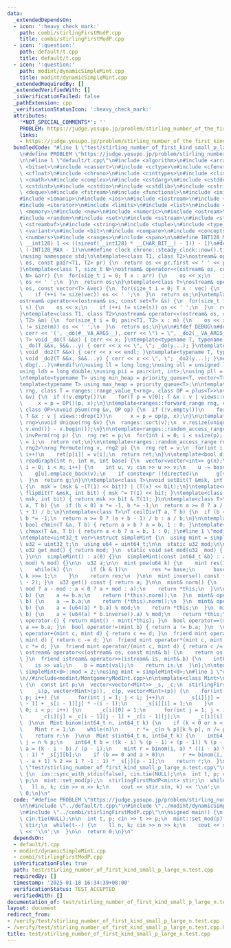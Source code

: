 ```yaml
---
data:
  _extendedDependsOn:
  - icon: ':heavy_check_mark:'
    path: combi/stirlingFirstModP.cpp
    title: combi/stirlingFirstModP.cpp
  - icon: ':question:'
    path: default/t.cpp
    title: default/t.cpp
  - icon: ':question:'
    path: modint/dynamicSimpleMint.cpp
    title: modint/dynamicSimpleMint.cpp
  _extendedRequiredBy: []
  _extendedVerifiedWith: []
  _isVerificationFailed: false
  _pathExtension: cpp
  _verificationStatusIcon: ':heavy_check_mark:'
  attributes:
    '*NOT_SPECIAL_COMMENTS*': ''
    PROBLEM: https://judge.yosupo.jp/problem/stirling_number_of_the_first_kind_small_p_large_n
    links:
    - https://judge.yosupo.jp/problem/stirling_number_of_the_first_kind_small_p_large_n
  bundledCode: "#line 1 \"test/stirling_number_of_first_kind_small_p_large_n.test.cpp\"\
    \n#define PROBLEM \"https://judge.yosupo.jp/problem/stirling_number_of_the_first_kind_small_p_large_n\"\
    \n\n#line 1 \"default/t.cpp\"\n#include <algorithm>\n#include <array>\n#include\
    \ <bitset>\n#include <cassert>\n#include <cctype>\n#include <cfenv>\n#include\
    \ <cfloat>\n#include <chrono>\n#include <cinttypes>\n#include <climits>\n#include\
    \ <cmath>\n#include <complex>\n#include <cstdarg>\n#include <cstddef>\n#include\
    \ <cstdint>\n#include <cstdio>\n#include <cstdlib>\n#include <cstring>\n#include\
    \ <deque>\n#include <fstream>\n#include <functional>\n#include <initializer_list>\n\
    #include <iomanip>\n#include <ios>\n#include <iostream>\n#include <istream>\n\
    #include <iterator>\n#include <limits>\n#include <list>\n#include <map>\n#include\
    \ <memory>\n#include <new>\n#include <numeric>\n#include <ostream>\n#include <queue>\n\
    #include <random>\n#include <set>\n#include <sstream>\n#include <stack>\n#include\
    \ <streambuf>\n#include <string>\n#include <tuple>\n#include <type_traits>\n#include\
    \ <variant>\n#include <bit>\n#include <compare>\n#include <concepts>\n#include\
    \ <numbers>\n#include <ranges>\n#include <span>\n\n#define INT128_MAX (__int128)(((unsigned\
    \ __int128) 1 << ((sizeof(__int128) * __CHAR_BIT__) - 1)) - 1)\n#define INT128_MIN\
    \ (-INT128_MAX - 1)\n\n#define clock chrono::steady_clock::now().time_since_epoch().count()\n\
    \nusing namespace std;\n\ntemplate<class T1, class T2>\nostream& operator<<(ostream&\
    \ os, const pair<T1, T2> pr) {\n  return os << pr.first << ' ' << pr.second;\n\
    }\ntemplate<class T, size_t N>\nostream& operator<<(ostream& os, const array<T,\
    \ N> &arr) {\n  for(size_t i = 0; T x : arr) {\n    os << x;\n    if (++i != N)\
    \ os << ' ';\n  }\n  return os;\n}\ntemplate<class T>\nostream& operator<<(ostream&\
    \ os, const vector<T> &vec) {\n  for(size_t i = 0; T x : vec) {\n    os << x;\n\
    \    if (++i != size(vec)) os << ' ';\n  }\n  return os;\n}\ntemplate<class T>\n\
    ostream& operator<<(ostream& os, const set<T> &s) {\n  for(size_t i = 0; T x :\
    \ s) {\n    os << x;\n    if (++i != size(s)) os << ' ';\n  }\n  return os;\n\
    }\ntemplate<class T1, class T2>\nostream& operator<<(ostream& os, const map<T1,\
    \ T2> &m) {\n  for(size_t i = 0; pair<T1, T2> x : m) {\n    os << x;\n    if (++i\
    \ != size(m)) os << ' ';\n  }\n  return os;\n}\n\n#ifdef DEBUG\n#define dbg(...)\
    \ cerr << '(', _do(#__VA_ARGS__), cerr << \") = \", _do2(__VA_ARGS__)\ntemplate<typename\
    \ T> void _do(T &&x) { cerr << x; }\ntemplate<typename T, typename ...S> void\
    \ _do(T &&x, S&&...y) { cerr << x << \", \"; _do(y...); }\ntemplate<typename T>\
    \ void _do2(T &&x) { cerr << x << endl; }\ntemplate<typename T, typename ...S>\
    \ void _do2(T &&x, S&&...y) { cerr << x << \", \"; _do2(y...); }\n#else\n#define\
    \ dbg(...)\n#endif\n\nusing ll = long long;\nusing ull = unsigned long long;\n\
    using ldb = long double;\nusing pii = pair<int, int>;\nusing pll = pair<ll, ll>;\n\
    \ntemplate<typename T> using min_heap = priority_queue<T, vector<T>, greater<T>>;\n\
    template<typename T> using max_heap = priority_queue<T>;\n\ntemplate<ranges::forward_range\
    \ rng, class T = ranges::range_value_t<rng>, class OP = plus<T>>\nvoid pSum(rng\
    \ &v) {\n  if (!v.empty())\n    for(T p = v[0]; T &x : v | views::drop(1))\n \
    \     x = p = OP()(p, x);\n}\ntemplate<ranges::forward_range rng, class T = ranges::range_value_t<rng>,\
    \ class OP>\nvoid pSum(rng &v, OP op) {\n  if (!v.empty())\n    for(T p = v[0];\
    \ T &x : v | views::drop(1))\n      x = p = op(p, x);\n}\n\ntemplate<ranges::forward_range\
    \ rng>\nvoid Unique(rng &v) {\n  ranges::sort(v);\n  v.resize(unique(v.begin(),\
    \ v.end()) - v.begin());\n}\n\ntemplate<ranges::random_access_range rng>\nrng\
    \ invPerm(rng p) {\n  rng ret = p;\n  for(int i = 0; i < ssize(p); i++)\n    ret[p[i]]\
    \ = i;\n  return ret;\n}\n\ntemplate<ranges::random_access_range rng, ranges::random_access_range\
    \ rng2>\nrng Permute(rng v, rng2 p) {\n  rng ret = v;\n  for(int i = 0; i < ssize(p);\
    \ i++)\n    ret[p[i]] = v[i];\n  return ret;\n}\n\ntemplate<bool directed>\nvector<vector<int>>\
    \ readGraph(int n, int m, int base) {\n  vector<vector<int>> g(n);\n  for(int\
    \ i = 0; i < m; i++) {\n    int u, v; cin >> u >> v;\n    u -= base, v -= base;\n\
    \    g[u].emplace_back(v);\n    if constexpr (!directed)\n      g[v].emplace_back(u);\n\
    \  }\n  return g;\n}\n\ntemplate<class T>\nvoid setBit(T &msk, int bit, bool x)\
    \ {\n  msk = (msk & ~(T(1) << bit)) | (T(x) << bit);\n}\ntemplate<class T> void\
    \ flipBit(T &msk, int bit) { msk ^= T(1) << bit; }\ntemplate<class T> bool getBit(T\
    \ msk, int bit) { return msk >> bit & T(1); }\n\ntemplate<class T>\nT floorDiv(T\
    \ a, T b) {\n  if (b < 0) a *= -1, b *= -1;\n  return a >= 0 ? a / b : (a - b\
    \ + 1) / b;\n}\ntemplate<class T>\nT ceilDiv(T a, T b) {\n  if (b < 0) a *= -1,\
    \ b *= -1;\n  return a >= 0 ? (a + b - 1) / b : a / b;\n}\n\ntemplate<class T>\
    \ bool chmin(T &a, T b) { return a > b ? a = b, 1 : 0; }\ntemplate<class T> bool\
    \ chmax(T &a, T b) { return a < b ? a = b, 1 : 0; }\n#line 1 \"modint/dynamicSimpleMint.cpp\"\
    \ntemplate<uint32_t ver>\nstruct simpleMint {\n  using mint = simpleMint;\n  using\
    \ u32 = uint32_t;\n  using u64 = uint64_t;\n\n  static u32 mod;\n\n  static constexpr\
    \ u32 get_mod() { return mod; }\n  static void set_mod(u32 _mod) { mod = _mod;\
    \ }\n\n  simpleMint() : a(0) {}\n  simpleMint(const int64_t &b) : a((b % mod +\
    \ mod) % mod) {}\n\n  u32 a;\n\n  mint pow(u64 k) {\n    mint res(1), base(*this);\n\
    \    while(k) {\n      if (k & 1)\n        res *= base;\n      base = base * base,\
    \ k >>= 1;\n    }\n    return res;\n  }\n\n  mint inverse() const { return (*this).pow(mod\
    \ - 2); }\n  u32 get() const { return a; }\n\n  mint& norm() {\n    a = (a >=\
    \ mod ? a - mod : a < 0 ? a + mod : a);\n    return *this;\n  }\n\n  mint& operator+=(mint\
    \ b) {\n    a += b.a;\n    return (*this).norm();\n  }\n  mint& operator-=(mint\
    \ b) {\n    a -= b.a;\n    return (*this).norm();\n  }\n  mint& operator*=(mint\
    \ b) {\n    a = (u64(a) * b.a) % mod;\n    return *this;\n  }\n  mint& operator/=(mint\
    \ b) {\n    a = (u64(a) * b.inverse().a) % mod;\n    return *this;\n  }\n\n  mint\
    \ operator-() { return mint() - mint(*this); }\n  bool operator==(mint b) { return\
    \ a == b.a; }\n  bool operator!=(mint b) { return a != b.a; }\n  \n  friend mint\
    \ operator+(mint c, mint d) { return c += d; }\n  friend mint operator-(mint c,\
    \ mint d) { return c -= d; }\n  friend mint operator*(mint c, mint d) { return\
    \ c *= d; }\n  friend mint operator/(mint c, mint d) { return c /= d; }\n\n  friend\
    \ ostream& operator<<(ostream& os, const mint& b) {\n    return os << b.a;\n \
    \ }\n  friend istream& operator>>(istream& is, mint& b) {\n    int64_t val;\n\
    \    is >> val;\n    b = mint(val);\n    return is;\n  }\n};\n\ntemplate<> uint32_t\
    \ simpleMint<0>::mod = 2;\nusing mint = simpleMint<0>;\n#line 1 \"combi/stirlingFirstModP.cpp\"\
    \n//#include<modint/MontgomeryModInt.cpp>\n\ntemplate<class Mint>\nstruct stirlingFirstModP\
    \ {\n  const int p;\n  vector<vector<Mint>> _s, _c;\n  stirlingFirstModP() : p(Mint::get_mod()),\n\
    \    _s(p, vector<Mint>(p)), _c(p, vector<Mint>(p)) {\n    for(int i = 0; i <\
    \ p; i++) {\n      for(int j = 1; j < i; j++)\n        _s[i][j] = _s[i - 1][j\
    \ - 1] + _s[i - 1][j] * -(i - 1);\n      _s[i][i] = 1;\n    }\n    for(int i =\
    \ 0; i < p; i++) {\n      _c[i][0] = 1;\n      for(int j = 1; j < i; j++)\n  \
    \      _c[i][j] = _c[i - 1][j - 1] + _c[i - 1][j];\n      _c[i][i] = 1;\n    }\n\
    \  }\n\n  Mint binom(int64_t n, int64_t k) {\n    if (k < 0 or n < k) return Mint(0);\n\
    \    Mint r = 1;\n    while(n)\n      r *= _c[n % p][k % p], n /= p, k /= p;\n\
    \    return r;\n  }\n\n  Mint s(int64_t n, int64_t k) {\n    int64_t i = n / p,\
    \ j = n % p;\n    int64_t b = ((k - i) % (p - 1) + (p - 1)) % (p - 1);\n    int64_t\
    \ a = (k - i - b) / (p - 1);\n    mint r = binom(i, a) * ((i - a) % 2 == 1 ? -1\
    \ : 1) * _s[j][b];\n    if (b == 0 and a > 0)\n      r += binom(i, a - 1) * ((i\
    \ - a + 1) % 2 == 1 ? -1 : 1) * _s[j][p - 1];\n    return r;\n  }\n};\n#line 6\
    \ \"test/stirling_number_of_first_kind_small_p_large_n.test.cpp\"\n\nsigned main()\
    \ {\n  ios::sync_with_stdio(false), cin.tie(NULL);\n\n  int t, p; cin >> t >>\
    \ p;\n  mint::set_mod(p);\n  stirlingFirstModP<mint> stir;\n  while(t--) {\n \
    \   ll n, k; cin >> n >> k;\n    cout << stir.s(n, k) << '\\n';\n  }\n\n  return\
    \ 0;\n}\n"
  code: "#define PROBLEM \"https://judge.yosupo.jp/problem/stirling_number_of_the_first_kind_small_p_large_n\"\
    \n\n#include \"../default/t.cpp\"\n#include \"../modint/dynamicSimpleMint.cpp\"\
    \n#include \"../combi/stirlingFirstModP.cpp\"\n\nsigned main() {\n  ios::sync_with_stdio(false),\
    \ cin.tie(NULL);\n\n  int t, p; cin >> t >> p;\n  mint::set_mod(p);\n  stirlingFirstModP<mint>\
    \ stir;\n  while(t--) {\n    ll n, k; cin >> n >> k;\n    cout << stir.s(n, k)\
    \ << '\\n';\n  }\n\n  return 0;\n}\n"
  dependsOn:
  - default/t.cpp
  - modint/dynamicSimpleMint.cpp
  - combi/stirlingFirstModP.cpp
  isVerificationFile: true
  path: test/stirling_number_of_first_kind_small_p_large_n.test.cpp
  requiredBy: []
  timestamp: '2025-01-18 16:34:39+08:00'
  verificationStatus: TEST_ACCEPTED
  verifiedWith: []
documentation_of: test/stirling_number_of_first_kind_small_p_large_n.test.cpp
layout: document
redirect_from:
- /verify/test/stirling_number_of_first_kind_small_p_large_n.test.cpp
- /verify/test/stirling_number_of_first_kind_small_p_large_n.test.cpp.html
title: test/stirling_number_of_first_kind_small_p_large_n.test.cpp
---
```


